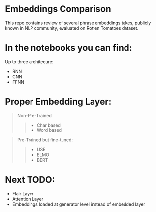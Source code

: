 # Embeddings Comparison
This repo contains review of several phrase embeddings takes, publicly known in NLP community, evaluated on Rotten Tomatoes dataset.

# In the notebooks you can find:
Up to three architecure:
- RNN
- CNN
- FFNN

# Proper Embedding Layer:
>Non-Pre-Trained
>> - Char based
>> - Word based

>Pre-Trained but fine-tuned:
>> - USE
>> - ELMO
>> - BERT

# Next TODO:
 - Flair Layer
 - Attention Layer
 - Embeddings loaded at generator level instead of embedded layer

